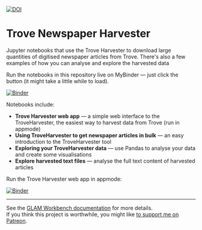 [![DOI](https://zenodo.org/badge/DOI/10.5281/zenodo.3545045.svg)](https://doi.org/10.5281/zenodo.3545045)

# Trove Newspaper Harvester

Jupyter notebooks that use the Trove Harvester to download large quantities of digitised newspaper articles from Trove. There's also a few examples of how you can analyse and explore the harvested data

Run the notebooks in this repository live on MyBinder — just click the button (it might take a little while to load).

[![Binder](https://mybinder.org/badge_logo.svg)](https://mybinder.org/v2/gh/GLAM-Workbench/trove-newspaper-harvester/master)

Notebooks include:

* **Trove Harvester web app** — a simple web interface to the TroveHarvester, the easiest way to harvest data from Trove (run in appmode)
* **Using TroveHarvester to get newspaper articles in bulk** — an easy introduction to the TroveHarvester tool
* **Exploring your TroveHarvester data** — use Pandas to analyse your data and create some visualisations
* **Explore harvested text files** — analyse the full text content of harvested articles

Run the Trove Harvester web app in appmode:

[![Binder](https://mybinder.org/badge_logo.svg)](https://mybinder.org/v2/gh/GLAM-Workbench/trove-newspaper-harvester/master?urlpath=%2Fapps%2Fnewspaper_harvester_app.ipynb)

----

See the [GLAM Workbench documentation](https://glam-workbench.github.io/) for more details.  
If you think this project is worthwhile, you might like [to support me on Patreon](https://www.patreon.com/timsherratt).
